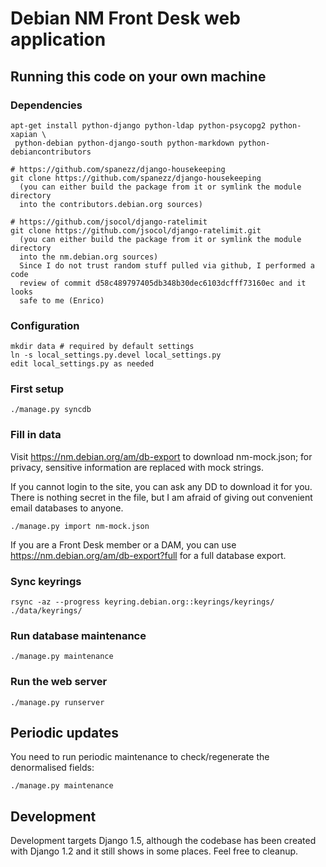 Debian NM Front Desk web application
====================================

## Running this code on your own machine
### Dependencies
    
    apt-get install python-django python-ldap python-psycopg2 python-xapian \
     python-debian python-django-south python-markdown python-debiancontributors

    # https://github.com/spanezz/django-housekeeping
    git clone https://github.com/spanezz/django-housekeeping
      (you can either build the package from it or symlink the module directory
      into the contributors.debian.org sources)

    # https://github.com/jsocol/django-ratelimit
    git clone https://github.com/jsocol/django-ratelimit.git
      (you can either build the package from it or symlink the module directory
      into the nm.debian.org sources)
      Since I do not trust random stuff pulled via github, I performed a code
      review of commit d58c489797405db348b30dec6103dcfff73160ec and it looks
      safe to me (Enrico)

### Configuration

    mkdir data # required by default settings
    ln -s local_settings.py.devel local_settings.py
    edit local_settings.py as needed

### First setup
    
    ./manage.py syncdb

### Fill in data
Visit https://nm.debian.org/am/db-export to download nm-mock.json; for privacy,
sensitive information are replaced with mock strings.

If you cannot login to the site, you can ask any DD to download it for you.
There is nothing secret in the file, but I am afraid of giving out convenient
email databases to anyone.

    ./manage.py import nm-mock.json

If you are a Front Desk member or a DAM, you can use
https://nm.debian.org/am/db-export?full for a full database export.

### Sync keyrings
    rsync -az --progress keyring.debian.org::keyrings/keyrings/  ./data/keyrings/

### Run database maintenance
    
    ./manage.py maintenance

### Run the web server
    
    ./manage.py runserver


## Periodic updates
You need to run periodic maintenance to check/regenerate the denormalised
fields:

    ./manage.py maintenance


## Development
Development targets Django 1.5, although the codebase has been created with
Django 1.2 and it still shows in some places. Feel free to cleanup.
